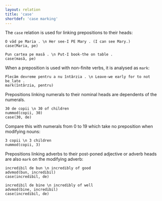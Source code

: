 ```yaml
---
layout: relation
title: 'case'
shortdef: 'case marking'
---
```


The `case` relation is used for linking prepositions to their heads:

~~~ sdparse
O văd pe Maria . \n Her see-I PE Mary . (I can see Mary.)
case(Maria, pe)
~~~

~~~ sdparse
Pun cartea pe masă . \n Put-I book-the on table .
case(masă, pe)
~~~

When a preposition is used with non-finite verbs, it is analysed as `mark`:

~~~ sdparse
Plecăm devreme pentru a nu întârzia . \n Leave-we early for to not be_late .
mark(întârzia, pentru)
~~~

Prepositions linking numerals to their nominal heads are dependents of the numerals. 

~~~ sdparse
30 de copii \n 30 of children
nummod(copii, 30)
case(30, de)
~~~
Compare this with numerals from 0 to 19 which take no preposition when modifying nouns:

~~~ sdparse
3 copii \n 3 children
nummod(copii, 3)
~~~

Prepositions linking adverbs to their post-poned adjective or adverb heads are also `mark` on the modifying adverb:

~~~ sdparse
incredibil de bun \n incredibly of good
advmod(bun, incredibil)
case(incredibil, de)
~~~

~~~ sdparse
incredibil de bine \n incredibly of well
advmod(bine, incredibil)
case(incredibil, de)
~~~
<!-- Interlanguage links updated Út zář 29 20:31:45 CEST 2020 -->
